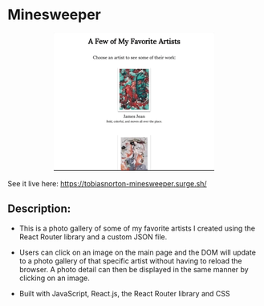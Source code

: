 # Minesweeper

<p align="center">
  <img src="https://github.com/TobiasNorton/photo-gallery/blob/master/src/FavoriteArtists.gif?raw=true" alt=""/>
</p>

See it live here: https://tobiasnorton-minesweeper.surge.sh/

## Description:

- This is a photo gallery of some of my favorite artists I created using the React Router library and a custom JSON file.

- Users can click on an image on the main page and the DOM will update to a photo gallery of that specific artist without having to reload the browser. A photo detail can then be displayed in the same manner by clicking on an image.

- Built with JavaScript, React.js, the React Router library and CSS
